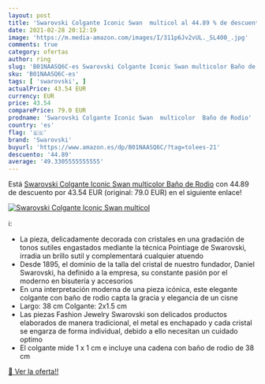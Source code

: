 ```yaml
---
layout: post
title: 'Swarovski Colgante Iconic Swan  multicol al 44.89 % de descuento'
date: 2021-02-28 20:12:19
image: 'https://m.media-amazon.com/images/I/311p6Jv2vUL._SL400_.jpg'
comments: true
category: ofertas
author: ring
slug: 'B01NAASQ6C-es Swarovski Colgante Iconic Swan multicolor Baño de Rodio'
sku: 'B01NAASQ6C-es'
tags: [ 'swarovski', ]
actualPrice: 43.54 EUR
currency: EUR
price: 43.54
comparePrice: 79.0 EUR
prodname: 'Swarovski Colgante Iconic Swan  multicolor  Baño de Rodio'
country: 'es'
flag: '🇪🇸'
brand: 'Swarovski'
buyurl: 'https://www.amazon.es/dp/B01NAASQ6C/?tag=tolees-21'
descuento: '44.89'
average: '49.3305555555555'
---
```


Está [Swarovski Colgante Iconic Swan  multicolor  Baño de Rodio](https://www.amazon.es/dp/B01NAASQ6C/?tag=tolees-21) con 44.89 de descuento por 43.54 EUR (original: 79.0 EUR) en el siguiente enlace!

[![Swarovski Colgante Iconic Swan  multicol](https://m.media-amazon.com/images/I/311p6Jv2vUL._SL400_.jpg)](https://www.amazon.es/dp/B01NAASQ6C/?tag=tolees-21)

ℹ️:

- La pieza, delicadamente decorada con cristales en una gradación de tonos sutiles engastados mediante la técnica Pointiage de Swarovski, irradia un brillo sutil y complementará cualquier atuendo
- Desde 1895, el dominio de la talla del cristal de nuestro fundador, Daniel Swarovski, ha definido a la empresa, su constante pasión por el moderno en bisutería y accesorios
- En una interpretación moderna de una pieza icónica, este elegante colgante con baño de rodio capta la gracia y elegancia de un cisne
- Largo: 38 cm Colgante: 2x1.5 cm
- Las piezas Fashion Jewelry Swarovski son delicados productos elaborados de manera tradicional, el metal es enchapado y cada cristal se engarza de forma individual, debido a ello necesitan un cuidado optimo
- El colgante mide 1 x 1 cm e incluye una cadena con baño de rodio de 38 cm

[🛒 Ver la oferta!!](https://www.amazon.es/dp/B01NAASQ6C/?tag=tolees-21)

